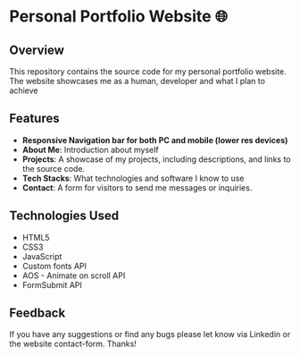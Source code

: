 # Personal Portfolio Website 🌐

## Overview

This repository contains the source code for my personal portfolio website. The website showcases me as a human, developer and what I plan to achieve

## Features
- **Responsive Navigation bar for both PC and mobile (lower res devices)**
- **About Me**: Introduction about myself
- **Projects**: A showcase of my projects, including descriptions, and links to the source code.
- **Tech Stacks**: What technologies and software I know to use
- **Contact**: A form for visitors to send me messages or inquiries.

## Technologies Used

- HTML5
- CSS3
- JavaScript
- Custom fonts API
- AOS - Animate on scroll API
- FormSubmit API

## Feedback

If you have any suggestions or find any bugs please let know via Linkedin or the website contact-form. Thanks!
